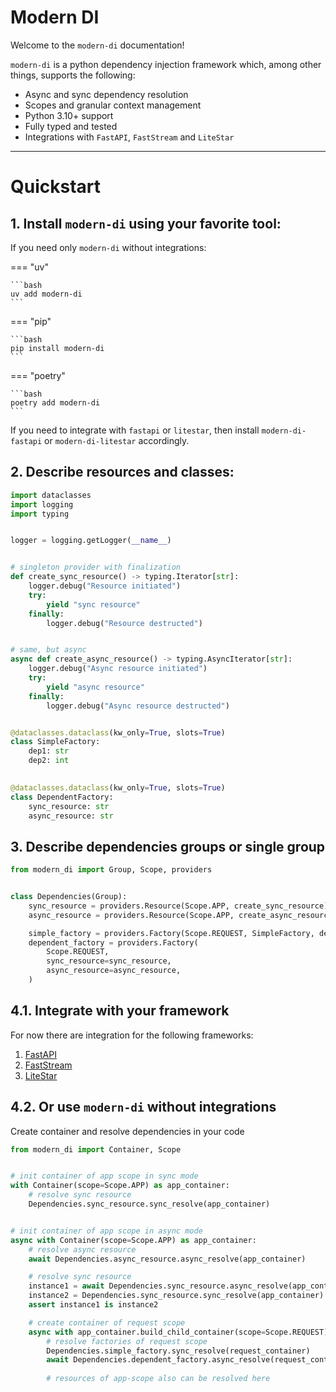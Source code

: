 # Modern DI

Welcome to the `modern-di` documentation!

`modern-di` is a python dependency injection framework which, among other things,
supports the following:

- Async and sync dependency resolution
- Scopes and granular context management
- Python 3.10+ support
- Fully typed and tested
- Integrations with `FastAPI`, `FastStream` and `LiteStar`

---

# Quickstart

## 1. Install `modern-di` using your favorite tool:

If you need only `modern-di` without integrations:


=== "uv"

    ```bash
    uv add modern-di
    ```

=== "pip"

    ```bash
    pip install modern-di
    ```

=== "poetry"

    ```bash
    poetry add modern-di
    ```

If you need to integrate with `fastapi` or `litestar`, then install `modern-di-fastapi` or `modern-di-litestar` accordingly.

## 2. Describe resources and classes:
```python
import dataclasses
import logging
import typing


logger = logging.getLogger(__name__)


# singleton provider with finalization
def create_sync_resource() -> typing.Iterator[str]:
    logger.debug("Resource initiated")
    try:
        yield "sync resource"
    finally:
        logger.debug("Resource destructed")


# same, but async
async def create_async_resource() -> typing.AsyncIterator[str]:
    logger.debug("Async resource initiated")
    try:
        yield "async resource"
    finally:
        logger.debug("Async resource destructed")


@dataclasses.dataclass(kw_only=True, slots=True)
class SimpleFactory:
    dep1: str
    dep2: int
        

@dataclasses.dataclass(kw_only=True, slots=True)
class DependentFactory:
    sync_resource: str
    async_resource: str
```

## 3. Describe dependencies groups or single group

```python
from modern_di import Group, Scope, providers


class Dependencies(Group):
    sync_resource = providers.Resource(Scope.APP, create_sync_resource)
    async_resource = providers.Resource(Scope.APP, create_async_resource)

    simple_factory = providers.Factory(Scope.REQUEST, SimpleFactory, dep1="text", dep2=123)
    dependent_factory = providers.Factory(
        Scope.REQUEST,
        sync_resource=sync_resource,
        async_resource=async_resource,
    )
```

## 4.1. Integrate with your framework

For now there are integration for the following frameworks:

1. [FastAPI](integrations/fastapi)
2. [FastStream](integrations/faststream)
3. [LiteStar](integrations/litestar)

## 4.2. Or use `modern-di` without integrations

Create container and resolve dependencies in your code
```python
from modern_di import Container, Scope


# init container of app scope in sync mode
with Container(scope=Scope.APP) as app_container:
    # resolve sync resource
    Dependencies.sync_resource.sync_resolve(app_container)


# init container of app scope in async mode
async with Container(scope=Scope.APP) as app_container:
    # resolve async resource
    await Dependencies.async_resource.async_resolve(app_container)

    # resolve sync resource
    instance1 = await Dependencies.sync_resource.async_resolve(app_container)
    instance2 = Dependencies.sync_resource.sync_resolve(app_container)
    assert instance1 is instance2

    # create container of request scope
    async with app_container.build_child_container(scope=Scope.REQUEST) as request_container:
        # resolve factories of request scope
        Dependencies.simple_factory.sync_resolve(request_container)
        await Dependencies.dependent_factory.async_resolve(request_container)
        
        # resources of app-scope also can be resolved here

```